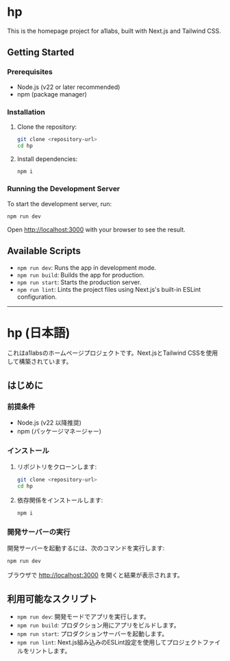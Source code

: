 # hp

This is the homepage project for a1labs, built with Next.js and Tailwind CSS.

## Getting Started

### Prerequisites

- Node.js (v22 or later recommended)
- npm (package manager)

### Installation

1.  Clone the repository:
    ```bash
    git clone <repository-url>
    cd hp
    ```
2.  Install dependencies:
    ```bash
    npm i
    ```

### Running the Development Server

To start the development server, run:

```bash
npm run dev
```

Open [http://localhost:3000](http://localhost:3000) with your browser to see the result.

## Available Scripts

- `npm run dev`: Runs the app in development mode.
- `npm run build`: Builds the app for production.
- `npm run start`: Starts the production server.
- `npm run lint`: Lints the project files using Next.js's built-in ESLint configuration.

---

# hp (日本語)

これはa1labsのホームページプロジェクトです。Next.jsとTailwind CSSを使用して構築されています。

## はじめに

### 前提条件

- Node.js (v22 以降推奨)
- npm (パッケージマネージャー)

### インストール

1.  リポジトリをクローンします:
    ```bash
    git clone <repository-url>
    cd hp
    ```
2.  依存関係をインストールします:
    ```bash
    npm i
    ```

### 開発サーバーの実行

開発サーバーを起動するには、次のコマンドを実行します:

```bash
npm run dev
```

ブラウザで [http://localhost:3000](http://localhost:3000) を開くと結果が表示されます。

## 利用可能なスクリプト

- `npm run dev`: 開発モードでアプリを実行します。
- `npm run build`: プロダクション用にアプリをビルドします。
- `npm run start`: プロダクションサーバーを起動します。
- `npm run lint`: Next.js組み込みのESLint設定を使用してプロジェクトファイルをリントします。
